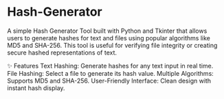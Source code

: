 # Hash-Generator

A simple Hash Generator Tool built with Python and Tkinter that allows users to generate hashes for text and files using popular algorithms like MD5 and SHA-256. This tool is useful for verifying file integrity or creating secure hashed representations of text.

✨ Features Text Hashing: Generate hashes for any text input in real time. File Hashing: Select a file to generate its hash value. Multiple Algorithms: Supports MD5 and SHA-256. User-Friendly Interface: Clean design with instant hash display.
